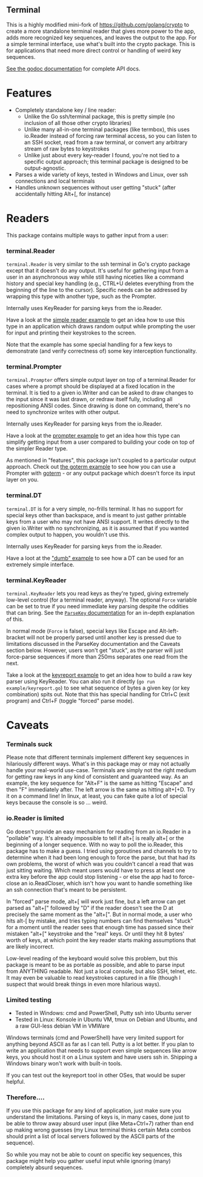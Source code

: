 Terminal
---

This is a highly modified mini-fork of https://github.com/golang/crypto to
create a more standalone terminal reader that gives more power to the app, adds
more recognized key sequences, and leaves the output to the app.  For a simple
terminal interface, use what's built into the crypto package.  This is for
applications that need more direct control or handling of weird key sequences.

[See the godoc documentation](https://godoc.org/github.com/Nerdmaster/terminal)
for complete API docs.

Features
===

- Completely standalone key / line reader:
  - Unlike the Go ssh/terminal package, this is pretty simple (no inclusion of
    all those other crypto libraries)
  - Unlike many all-in-one terminal packages (like termbox), this uses
    io.Reader instead of forcing raw terminal access, so you can listen to an
    SSH socket, read from a raw terminal, or convert any arbitrary stream of
    raw bytes to keystrokes
  - Unlike just about every key-reader I found, you're not tied to a specific
    output approach; this terminal package is designed to be output-agnostic.
- Parses a wide variety of keys, tested in Windows and Linux, over ssh
  connections and local terminals
- Handles unknown sequences without user getting "stuck" (after accidentally
  hitting Alt+[, for instance)

Readers
===

This package contains multiple ways to gather input from a user:

### terminal.Reader

`terminal.Reader` is very similar to the ssh terminal in Go's crypto package
except that it doesn't do any output.  It's useful for gathering input from a
user in an asynchronous way while still having niceties like a command history
and special key handling (e.g., CTRL+U deletes everything from the beginning of
the line to the cursor).  Specific needs can be addressed by wrapping this type
with another type, such as the Prompter.

Internally uses KeyReader for parsing keys from the io.Reader.

Have a look at the [simple reader example](example/simple.go) to get an idea
how to use this type in an application which draws random output while
prompting the user for input and printing their keystrokes to the screen.

Note that the example has some special handling for a few keys to demonstrate
(and verify correctness of) some key interception functionality.

### terminal.Prompter

`terminal.Prompter` offers simple output layer on top of a terminal.Reader for
cases where a prompt should be displayed at a fixed location in the terminal.
It is tied to a given io.Writer and can be asked to draw changes to the input
since it was last drawn, or redraw itself fully, including all repositioning
ANSI codes.  Since drawing is done on command, there's no need to synchronize
writes with other output.

Internally uses KeyReader for parsing keys from the io.Reader.

Have a look at the [prompter example](example/prompter.go) to get an idea how
this type can simplify getting input from a user compared to building your code
on top of the simpler Reader type.

As mentioned in "features", this package isn't coupled to a particular output
approach.  Check out [the goterm example](example/goterm.go) to see how you can
use a Prompter with [goterm](https://github.com/buger/goterm) - or any output
package which doesn't force its input layer on you.

### terminal.DT

`terminal.DT` is for a very simple, no-frills terminal.  It has no support for
special keys other than backspace, and is meant to just gather printable keys
from a user who may not have ANSI support.  It writes directly to the given
io.Writer with no synchronizing, as it is assumed that if you wanted complex
output to happen, you wouldn't use this.

Internally uses KeyReader for parsing keys from the io.Reader.

Have a loot at the ["dumb" example](example/dumb.go) to see how a DT can be
used for an extremely simple interface.

### terminal.KeyReader

`terminal.KeyReader` lets you read keys as they're typed, giving extremely
low-level control (for a terminal reader, anyway).  The optional `Force`
variable can be set to true if you need immediate key parsing despite the
oddities that can bring.  See the
[`ParseKey` documentation](https://godoc.org/github.com/Nerdmaster/terminal#ParseKey)
for an in-depth explanation of this.

In normal mode (`Force` is false), special keys like Escape and
Alt-left-bracket will not be properly parsed until another key is pressed due
to limitations discussed in the ParseKey documentation and the Caveats section
below.  However, users won't get "stuck", as the parser will just force-parse
sequences if more than 250ms separates one read from the next.

Take a look at the [keyreport example](example/keyreport.go) to get an idea how
to build a raw key parser using KeyReader.  You can also run it directly (`go run
example/keyreport.go`) to see what sequence of bytes a given key (or key
combination) spits out.  Note that this has special handling for Ctrl+C (exit
program) and Ctrl+F (toggle "forced" parse mode).

Caveats
===

### Terminals suck

Please note that different terminals implement different key sequences in
hilariously different ways.  What's in this package may or may not actually
handle your real-world use-case.  Terminals are simply not the right medium for
getting raw keys in any kind of consistent and guaranteed way.  As an example,
the key sequence for "Alt+F" is the same as hitting "Escape" and then "F"
immediately after.  The left arrow is the same as hitting alt+[+D.  Try it on a
command line!  In linux, at least, you can fake quite a lot of special keys
because the console is so ... weird.

### io.Reader is limited

Go doesn't provide an easy mechanism for reading from an io.Reader in a
"pollable" way.  It's already impossible to tell if alt+[ is really alt+[ or
the beginning of a longer sequence.  With no way to poll the io.Reader, this
package has to make a guess.  I tried using goroutines and channels to try to
determine when it had been long enough to force the parse, but that had its own
problems, the worst of which was you couldn't cancel a read that was just
sitting waiting.  Which meant users would have to press at least one extra key
before the app could stop listening - or else the app had to force-close an
io.ReadCloser, which isn't how you want to handle something like an ssh
connection that's meant to be persistent.

In "forced" parse mode, alt+[ will work just fine, but a left arrow can get
parsed as "alt+[" followed by "D" if the reader doesn't see the D at precisely
the same moment as the "alt+[".  But in normal mode, a user who hits alt-[ by
mistake, and tries typing numbers can find themselves "stuck" for a moment
until the reader sees that enough time has passed since their mistaken "alt+["
keystroke and the "real" keys.  Or until they hit 8 bytes' worth of keys, at
which point the key reader starts making assumptions that are likely incorrect.

Low-level reading of the keyboard would solve this problem, but this package is
meant to be as portable as possible, and able to parse input from ANYTHING
readable.  Not just a local console, but also SSH, telnet, etc.  It may even be
valuable to read keystrokes captured in a file (though I suspect that would
break things in even more hilarious ways).

### Limited testing

- Tested in Windows: cmd and PowerShell, Putty ssh into Ubuntu server
- Tested in Linux: Konsole in Ubuntu VM, tmux on Debian and Ubuntu, and a raw
  GUI-less debian VM in VMWare

Windows terminals (cmd and PowerShell) have very limited support for anything
beyond ASCII as far as I can tell.  Putty is a lot better.  If you plan to
write an application that needs to support even simple sequences like arrow
keys, you should host it on a Linux system and have users ssh in.  Shipping a
Windows binary won't work with built-in tools.

If you can test out the keyreport tool in other OSes, that would be super
helpful.

### Therefore....

If you use this package for any kind of application, just make sure you
understand the limitations.  Parsing of keys is, in many cases, done just to be
able to throw away absurd user input (like Meta+Ctrl+7) rather than end up
making wrong guesses (my Linux terminal thinks certain Meta combos should print
a list of local servers followed by the ASCII parts of the sequence).

So while you may not be able to count on specific key sequences, this package
might help you gather useful input while ignoring (many) completely absurd
sequences.
